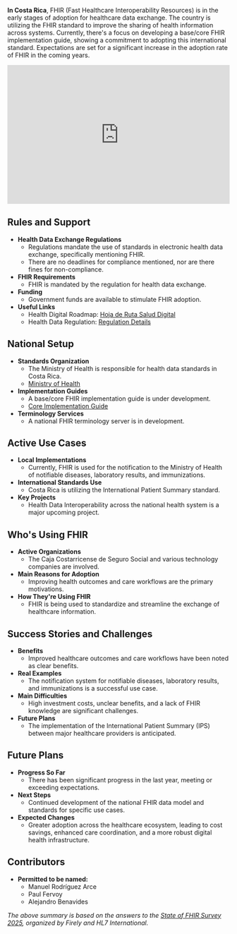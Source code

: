 **In Costa Rica**, FHIR (Fast Healthcare Interoperability Resources) is in the early stages of adoption for healthcare data exchange. The country is utilizing the FHIR standard to improve the sharing of health information across systems. Currently, there's a focus on developing a base/core FHIR implementation guide, showing a commitment to adopting this international standard. Expectations are set for a significant increase in the adoption rate of FHIR in the coming years.

<iframe width="100%" height="315" src="https://www.youtube.com/embed/byyUaJew8jo?si=yAznWUZbNCRgzxum" title="YouTube video player" frameborder="0" allow="accelerometer; autoplay; clipboard-write; encrypted-media; gyroscope; picture-in-picture; web-share" referrerpolicy="strict-origin-when-cross-origin" allowfullscreen></iframe>

## Rules and Support
- **Health Data Exchange Regulations**
  - Regulations mandate the use of standards in electronic health data exchange, specifically mentioning FHIR.
  - There are no deadlines for compliance mentioned, nor are there fines for non-compliance.
- **FHIR Requirements**
  - FHIR is mandated by the regulation for health data exchange.
- **Funding**
  - Government funds are available to stimulate FHIR adoption.
- **Useful Links**
  - Health Digital Roadmap: [Hoja de Ruta Salud Digital](https://www.ministeriodesalud.go.cr/index.php/biblioteca-de-archivos-left/documentos-ministerio-de-salud/ministerio-de-salud/salud-digital/hoja-de-ruta-salud-digital)
  - Health Data Regulation: [Regulation Details](http://www.pgrweb.go.cr/scij/Busqueda/Normativa/Normas/nrm_texto_completo.aspx?param1=NRTC&nValor1=1&nValor2=70975&nValor3=85989&strTipM=TC)

## National Setup
- **Standards Organization**
  - The Ministry of Health is responsible for health data standards in Costa Rica.
  - [Ministry of Health](https://www.ministeriodesalud.go.cr/)
- **Implementation Guides**
  - A base/core FHIR implementation guide is under development.
  - [Core Implementation Guide](https://www.ministeriodesalud.go.cr/fhir/core/)
- **Terminology Services**
  - A national FHIR terminology server is in development.

## Active Use Cases
- **Local Implementations**
  - Currently, FHIR is used for the notification to the Ministry of Health of notifiable diseases, laboratory results, and immunizations.
- **International Standards Use**
  - Costa Rica is utilizing the International Patient Summary standard.
- **Key Projects**
  - Health Data Interoperability across the national health system is a major upcoming project.

## Who's Using FHIR
- **Active Organizations**
  - The Caja Costarricense de Seguro Social and various technology companies are involved.
- **Main Reasons for Adoption**
  - Improving health outcomes and care workflows are the primary motivations.
- **How They're Using FHIR**
  - FHIR is being used to standardize and streamline the exchange of healthcare information.

## Success Stories and Challenges
- **Benefits**
  - Improved healthcare outcomes and care workflows have been noted as clear benefits.
- **Real Examples**
  - The notification system for notifiable diseases, laboratory results, and immunizations is a successful use case.
- **Main Difficulties**
  - High investment costs, unclear benefits, and a lack of FHIR knowledge are significant challenges.
- **Future Plans**
  - The implementation of the International Patient Summary (IPS) between major healthcare providers is anticipated.

## Future Plans
- **Progress So Far**
  - There has been significant progress in the last year, meeting or exceeding expectations.
- **Next Steps**
  - Continued development of the national FHIR data model and standards for specific use cases.
- **Expected Changes**
  - Greater adoption across the healthcare ecosystem, leading to cost savings, enhanced care coordination, and a more robust digital health infrastructure.

## Contributors
- **Permitted to be named:**
  - Manuel Rodríguez Arce
  - Paul Fervoy
  - Alejandro Benavides

*The above summary is based on the answers to the [State of FHIR Survey 2025](https://fire.ly/blog/the-state-of-fhir-in-2025/), organized by Firely and HL7 International.*